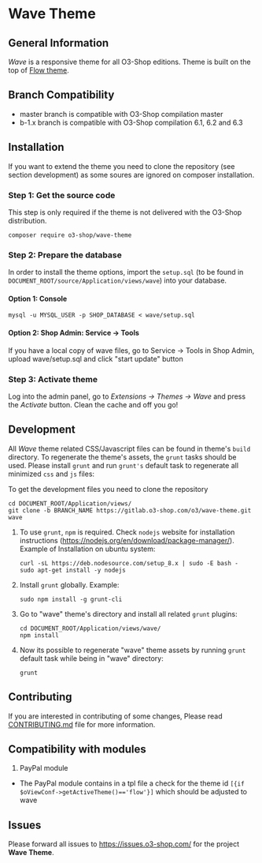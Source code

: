 # Wave Theme

## General Information

*Wave* is a responsive theme for all O3-Shop editions. Theme is built on the top of [Flow theme](https://gitlab.o3-shop.com/o3/flow-theme).

## Branch Compatibility

* master branch is compatible with O3-Shop compilation master
* b-1.x branch is compatible with O3-Shop compilation 6.1, 6.2 and 6.3

## Installation
If you want to extend the theme you need to clone the repository (see section development) as some soures are ignored on composer installation. 


### Step 1: Get the source code

This step is only required if the theme is not delivered with the O3-Shop distribution.
```
composer require o3-shop/wave-theme
```

### Step 2: Prepare the database 

In order to install the theme options, import the ``setup.sql`` (to be found in ``DOCUMENT_ROOT/source/Application/views/wave``) into your database.

#### Option 1: Console

``mysql -u MYSQL_USER -p SHOP_DATABASE < wave/setup.sql``

#### Option 2: Shop Admin: Service -> Tools

If you have a local copy of wave files, go to Service -> Tools in Shop Admin, upload wave/setup.sql and click "start update" button

### Step 3: Activate theme 

Log into the admin panel, go to *Extensions → Themes → Wave* and press the *Activate* button. Clean the cache and off you go!

## Development

All *Wave* theme related CSS/Javascript files can be found in theme's ``build`` directory. To regenerate the theme's assets, the ``grunt`` tasks should be used. Please install ``grunt`` and run ``grunt's`` default task to regenerate all minimized ``css`` and ``js`` files:

To get the development files you need to clone the repository

	cd DOCUMENT_ROOT/Application/views/
	git clone -b BRANCH_NAME https://gitlab.o3-shop.com/o3/wave-theme.git wave
	
1. To use ``grunt``, ``npm`` is required. Check ``nodejs`` website for installation
instructions (https://nodejs.org/en/download/package-manager/). Example of
Installation on ubuntu system:

	```
	curl -sL https://deb.nodesource.com/setup_8.x | sudo -E bash -
	sudo apt-get install -y nodejs
	```

2. Install ``grunt`` globally. Example:

	```
    sudo npm install -g grunt-cli
    ```

3. Go to "wave" theme's directory and install all related ``grunt`` plugins:

	```
    cd DOCUMENT_ROOT/Application/views/wave/
    npm install
    ```

4. Now its possible to regenerate "wave" theme assets by running ``grunt`` default
task while being in "wave" directory:

	```
	grunt
	```

## Contributing

If you are interested in contributing of some changes, Please read [CONTRIBUTING.md](CONTRIBUTING.md) file for more information.

## Compatibility with modules

1. PayPal module
- The PayPal module contains in a tpl file a check for the theme id ```[{if $oViewConf->getActiveTheme()=='flow'}]``` which should be adjusted to wave

## Issues

Please forward all issues to https://issues.o3-shop.com/ for the project **Wave Theme**.
